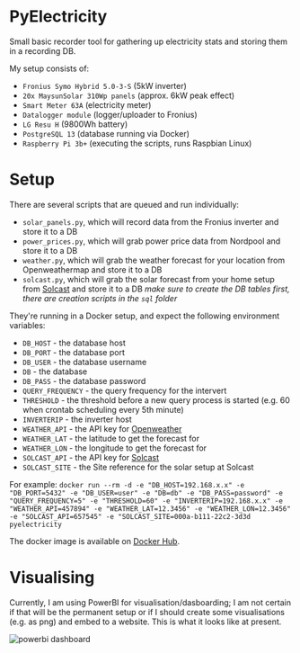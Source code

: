 # PyElectricity
Small basic recorder tool for gathering up electricity stats and storing them in a recording DB.

My setup consists of:
- `Fronius Symo Hybrid 5.0-3-S` (5kW inverter)
- `20x MaysunSolar 310Wp panels` (approx. 6kW peak effect)
- `Smart Meter 63A` (electricity meter)
- `Datalogger module` (logger/uploader to Fronius)
- `LG Resu H` (9800Wh battery)
- `PostgreSQL 13` (database running via Docker)
- `Raspberry Pi 3b+` (executing the scripts, runs Raspbian Linux)

# Setup
There are several scripts that are queued and run individually:
- `solar_panels.py`, which will record data from the Fronius inverter and store it to a DB
- `power_prices.py`, which will grab power price data from Nordpool and store it to a DB
- `weather.py`, which will grab the weather forecast for your location from Openweathermap and store it to a DB
- `solcast.py`, which will grab the solar forecast from your home setup from [Solcast](https://toolkit.solcast.com.au/live-forecast) and store it to a DB
*make sure to create the DB tables first, there are creation scripts in the `sql` folder*

They're running in a Docker setup, and expect the following environment variables:
- `DB_HOST` - the database host
- `DB_PORT` - the database port
- `DB_USER` - the database username
- `DB` - the database
- `DB_PASS` - the database password
- `QUERY_FREQUENCY` - the query frequency for the intervert
- `THRESHOLD` - the threshold before a new query process is started (e.g. 60 when crontab scheduling every 5th minute)
- `INVERTERIP` - the inverter host
- `WEATHER_API` - the API key for [Openweather](https://openweathermap.org/api)
- `WEATHER_LAT` - the latitude to get the forecast for
- `WEATHER_LON` - the longitude to get the forecast for
- `SOLCAST_API` - the API key for [Solcast](https://docs.solcast.com.au/)
- `SOLCAST_SITE` - the Site reference for the solar setup at Solcast

For example: 
```docker run --rm -d -e "DB_HOST=192.168.x.x" -e "DB_PORT=5432" -e "DB_USER=user" -e "DB=db" -e "DB_PASS=password" -e "QUERY_FREQUENCY=5" -e "THRESHOLD=60" -e "INVERTERIP=192.168.x.x" -e "WEATHER_API=457894" -e "WEATHER_LAT=12.3456" -e "WEATHER_LON=12.3456" -e "SOLCAST_API=657545" -e "SOLCAST_SITE=000a-b111-22c2-3d3d pyelectricity```

The docker image is available on [Docker Hub](https://hub.docker.com/repository/docker/antra/pyelectricity/general).

# Visualising
Currently, I am using PowerBI for visualisation/dasboarding; I am not certain if that will be the permanent setup or if I should create some visualisations (e.g. as png) and embed to a website.
This is what it looks like at present.  

![powerbi dashboard](docs/sample_dashboard.png "Sample PowerBI dashboard")